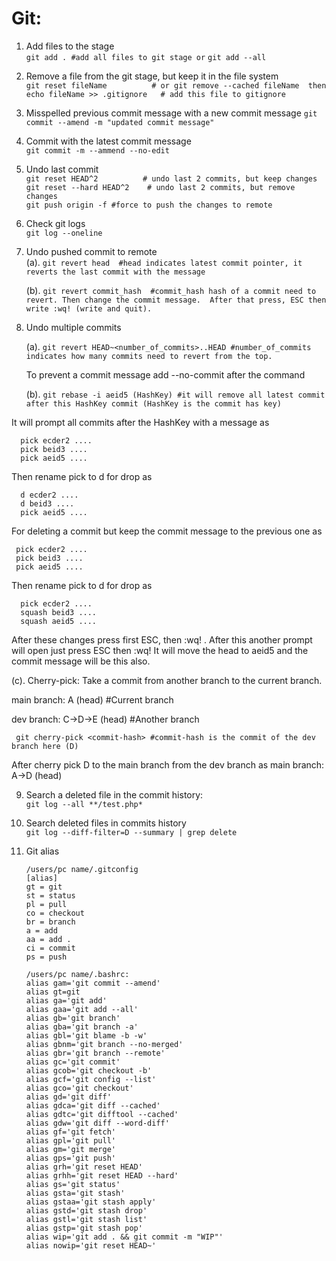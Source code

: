 # Git:
  1. Add files to the stage  
    ```git add . #add all files to git stage or```
    ```git add --all ```
      
  2. Remove a file from the git stage, but keep it in the file system  
      ``` git reset fileName          # or git remove --cached fileName  then ```  
      ``` echo fileName >> .gitignore   # add this file to gitignore ```
      
  3. Misspelled previous commit message with a new commit message
    ```git commit --amend -m "updated commit message" ```    
  
  4. Commit with the latest commit message   
      ```git commit -m --ammend --no-edit ```
      
  5. Undo last commit  
      ``` git reset HEAD^2          # undo last 2 commits, but keep changes   ```   
      ```git reset --hard HEAD^2    # undo last 2 commits, but remove changes ```   
      ```git push origin -f #force to push the changes to remote```
      
   6. Check git logs   
      ```git log --oneline ```   
      
   7. Undo pushed commit to remote   
  (a).  ``` git revert head 
           #head indicates latest commit pointer, it reverts the last commit with the message ```

      (b).  ``` git revert commit_hash 
           #commit_hash hash of a commit need to revert. Then change the commit message. 
           After that press, ESC then write :wq! (write and quit). ``` 
  
   9. Undo multiple commits   
      
      (a). ``` git revert HEAD~<number_of_commits>..HEAD #number_of_commits indicates how many commits need to revert from the top. ```

        To prevent a commit message add --no-commit after the command
   
      (b). ``` git rebase -i aeid5 (HashKey) #it will remove all latest commit after this HashKey commit (HashKey is the commit has key) ```
      
It will prompt all commits after the HashKey with a message as 

      pick ecder2 ....
      pick beid3 ....
      pick aeid5 ....
     
Then rename pick to d for drop as
      
      d ecder2 ....
      d beid3 ....
      pick aeid5 ....
    
   
For deleting a commit but keep the commit  message to the previous one as
 
    
     pick ecder2 ....
     pick beid3 ....
     pick aeid5 ....
     
Then rename pick to d for drop as
      
      pick ecder2 ....
      squash beid3 ....
      squash aeid5 ....    
    
After these changes press first ESC, then :wq! . After this another prompt will open just press ESC then :wq!
    It will move the head to aeid5 and the commit message will be this also.

(c). Cherry-pick: Take a commit from another branch to the current branch.

main branch: A (head) #Current branch

dev branch: C->D->E (head) #Another branch

     git cherry-pick <commit-hash> #commit-hash is the commit of the dev branch here (D)

After cherry pick D to the main branch from the dev branch as
main branch: A->D (head)
    
     
  9. Search a deleted file in the commit history:  
      ```git log --all **/test.php*```
  
  10. Search deleted files in commits history  
      ```git log --diff-filter=D --summary | grep delete```

  11. Git alias
      ```
      /users/pc name/.gitconfig
      [alias]
      gt = git
      st = status
      pl = pull
      co = checkout
      br = branch
      a = add
      aa = add .
      ci = commit
      ps = push
      
      /users/pc name/.bashrc:
      alias gam='git commit --amend'
      alias gt=git
      alias ga='git add'
      alias gaa='git add --all'
      alias gb='git branch'
      alias gba='git branch -a'
      alias gbl='git blame -b -w'
      alias gbnm='git branch --no-merged'
      alias gbr='git branch --remote'
      alias gc='git commit'
      alias gcob='git checkout -b'
      alias gcf='git config --list'
      alias gco='git checkout'
      alias gd='git diff'
      alias gdca='git diff --cached'
      alias gdtc='git difftool --cached'
      alias gdw='git diff --word-diff'
      alias gf='git fetch'
      alias gpl='git pull'
      alias gm='git merge'
      alias gps='git push'
      alias grh='git reset HEAD'
      alias grhh='git reset HEAD --hard'
      alias gs='git status'
      alias gsta='git stash'
      alias gstaa='git stash apply'
      alias gstd='git stash drop'
      alias gstl='git stash list'
      alias gstp='git stash pop'
      alias wip='git add . && git commit -m "WIP"'
      alias nowip='git reset HEAD~'  
      ```
       

